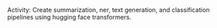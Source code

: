 Activity: Create summarization, ner, text generation, and classification pipelines using hugging face transformers.
